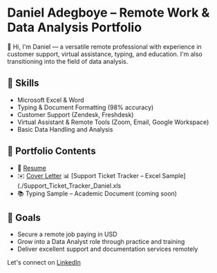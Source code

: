# Daniel Adegboye – Remote Work & Data Analysis Portfolio

👋 Hi, I'm Daniel — a versatile remote professional with experience in customer support, virtual assistance, typing, and education. I'm also transitioning into the field of data analysis.

## 🧰 Skills
- Microsoft Excel & Word
- Typing & Document Formatting (98% accuracy)
- Customer Support (Zendesk, Freshdesk)
- Virtual Assistant & Remote Tools (Zoom, Email, Google Workspace)
- Basic Data Handling and Analysis

## 📁 Portfolio Contents
- 📄 [Resume](./Adegboye_Daniel_Remote_Resume.docx)
- ✉️ [Cover Letter](./Adegboye_Daniel_Cover_Letter.docx)
  📊 [Support Ticket Tracker – Excel Sample](./Support_Ticket_Tracker_Daniel.xls
- 📚 Typing Sample – Academic Document (coming soon)

## 🎯 Goals
- Secure a remote job paying in USD
- Grow into a Data Analyst role through practice and training
- Deliver excellent support and documentation services remotely

Let's connect on [LinkedIn](https://www.linkedin.com/)
